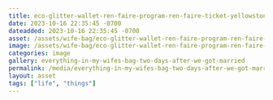```yaml
---
title: eco-glitter-wallet-ren-faire-program-ren-faire-ticket-yellowstone-stickers.jpeg
date: 2023-10-16 22:35:45 -0700
dateadded: 2023-10-16 22:35:45 -0700
asset: /assets/wife-bag/eco-glitter-wallet-ren-faire-program-ren-faire-ticket-yellowstone-stickers.jpeg
image: /assets/wife-bag/eco-glitter-wallet-ren-faire-program-ren-faire-ticket-yellowstone-stickers.jpeg
categories: image
gallery: everything-in-my-wifes-bag-two-days-after-we-got-married
permalink: /media/everything-in-my-wifes-bag-two-days-after-we-got-married/eco-glitter-wallet-ren-faire-program-ren-faire-ticket-yellowstone-stickers-jpeg
layout: asset
tags: ["life", "things"]
--- 
```

